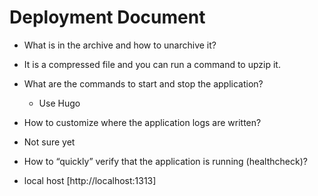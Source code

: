 # Deployment Document

- What is in the archive and how to unarchive it?

- It is a compressed file and you can run a command to upzip it.
  
- What are the commands to start and stop the application?

  - Use Hugo 

- How to customize where the application logs are written?

- Not sure yet

- How to “quickly” verify that the application is running (healthcheck)?

-  local host [http://localhost:1313]
